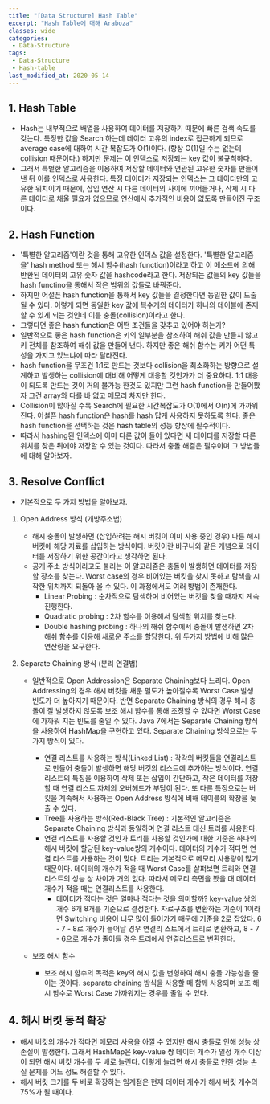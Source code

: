 ```yaml
---
title: "[Data Structure] Hash Table"
excerpt: "Hash Table에 대해 Araboza"
classes: wide
categories:
 - Data-Structure
tags:
 - Data-Structure
 - Hash-table
last_modified_at: 2020-05-14
---
```




## 1. Hash Table

* Hash는 내부적으로 배열을 사용하여 데이터를 저장하기 때문에 빠른 검색 속도를 갖는다.  특정한 값을 Search 하는데 데이터 고유의 index로 접근하게 되므로 average case에 대하여 시간 복잡도가 O(1)이다. (항상 O(1)일 수는 없는데 collision 때문이다.) 하지만 문제는 이 인덱스로 저장되는 key 값이 불규칙하다.
* 그래서 특별한 알고리즘을 이용하여 저장할 데이터와 연관된 고유한 숫자를 만들어 낸 뒤 이를 인덱스로 사용한다. 특정 데이터가 저장되는 인덱스는 그 데이터만의 고유한 위치이기 때문에, 삽입 연산 시 다른 데이터의 사이에 끼어들거나, 삭제 시 다른 데이터로 채울 필요가 없으므로 연산에서 추가적인 비용이 없도록 만들어진 구조이다.



## 2. Hash Function

* '특별한 알고리즘'이란 것을 통해 고유한 인덱스 값을 설정한다. '특별한 알고리즘을' hash method 또는 해시 함수(hash function)이라고 하고 이 메소드에 의해 반환된 데이터의 고유 숫자 값을 hashcode라고 한다. 저장되는 값들의 key 값들을 hash functino을 통해서 작은 범위의 값들로 바꿔준다.
* 하지만 어설픈 hash function을 통해서 key 값들을 결정한다면 동일한 값이 도출될 수 있다. 이렇게 되면 동일한 key 값에 복수개의 데이터가 하나의 테이블에 존재할 수 있게 되는 것인데 이를 충돌(collision)이라고 한다.
* 그렇다면 좋은 hash function은 어떤 조건들을 갖추고 있어야 하는가?
* 일반적으로 좋은 hash function은 키의 일부분을 참조하여 해쉬 값을 만들지 않고 키 전체를 참조하여 해쉬 값을 만들어 낸다. 하지만 좋은 해쉬 함수는 키가 어떤 특성을 가지고 있느냐에 따라 달라진다.
* hash function을 무조건 1:1로 만드는 것보다 collision을 최소화하는 방향으로 설계하고 발생하는 collision에 대비해 어떻게 대응할 것인가가 더 중요하다. 1:1 대응이 되도록 만드는 것이 거의 불가능 한것도 있지만 그런 hash function을 만들어봤자 그건 array와 다를 바 없고 메모리 차지만 한다.
* Collision이 많아질 수록 Search에 필요한 시간복잡도가 O(1)에서 O(n)에 가까워진다. 어설픈 hash function은 hash를 hash 답게 사용하지 못하도록 한다. 좋은 hash function을 선택하는 것은 hash table의 성능 향상에 필수적이다.
* 따라서 hashing된 인덱스에 이미 다른 값이 들어 있다면 새 데이터를 저장할 다른 위치를 찾은 뒤에야 저장할 수 있는 것이다. 따라서 충돌 해결은 필수이며 그 방법들에 대해 알아보자.



## 3. Resolve Conflict

* 기본적으로 두 가지 방법을 알아보자.

1. Open Address 방식 (개방주소법)

   * 해시 충돌이 발생하면 (삽입하려는 해시 버킷이 이미 사용 중인 경우) 다른 해시 버킷에 해당 자료를 삽입하는 방식이다. 버킷이란 바구니와 같은 개념으로 데이터를 저장하기 위한 공간이라고 생각하면 된다.
   * 공개 주소 방식이라고도 불리는 이 알고리즘은 충돌이 발생하면 데이터를 저장할 장소를 찾는다. Worst case의 경우 비어있는 버킷을 찾지 못하고 탐색을 시작한 위치까지 되돌아 올 수 있다. 이 과정에서도 여러 방법이 존재한다.
     * Linear Probing : 순차적으로 탐색하며 비어있는 버킷을 찾을 때까지 계속 진행한다.
     * Quadratic probing : 2차 함수를 이용해서 탐색할 위치를 찾는다.
     * Double hashing probing : 하나의 해쉬 함수에서 충돌이 발생하면 2차 해쉬 함수를 이용해 새로운 주소를 할당한다. 위 두가지 방법에 비해 많은 연산량을 요구한다.

2. Separate Chaining 방식 (분리 연결법)

   * 일반적으로 Open Addression은 Separate Chaining보다 느리다. Open Addressing의 경우 해시 버킷을 채운 밀도가 높아질수록 Worst Case 발생 빈도가 더 높아지기 때문이다. 반면 Separate Chaining 방식의 경우 해시 충돌이 잘 발생하지 않도록 보조 해시 함수를 통해 조정할 수 있다면 Worst Case에 가까워 지는 빈도를 줄일 수 있다. Java 7에서는 Separate Chaining 방식을 사용하여 HashMap을 구현하고 있다. Separate Chaining 방식으로는 두 가지 방식이 있다.

     * 연결 리스트를 사용하는 방식(Linked List) : 각각의 버킷들을 연결리스트로 만들어 충돌이 발생하면 해당 버킷의 리스트에 추가하는 방식이다. 연결 리스트의 특징을 이용하여 삭제 또는 삽입이 간단하고, 작은 데이터를 저장할 때 연결 리스트 자체의 오버헤드가 부담이 된다. 또 다른 특징으로는 버킷을 계속해서 사용하는 Open Address 방식에 비해 테이블의 확장을 늦출 수 있다.
     * Tree를 사용하는 방식(Red-Black Tree) : 기본적인 알고리즘은 Separate Chaining 방식과 동일하며 연결 리스트 대신 트리를 사용한다.
     * 연결 리스트를 사용할 것인가 트리를 사용할 것인가에 대한 기준은 하나의 해시 버킷에 할당된 key-value쌍의 개수이다. 데이터의 개수가 적다면 연결 리스트를 사용하는 것이 맞다. 트리는 기본적으로 메모리 사용량이 많기 때문이다. 데이터의 개수가 적을 때 Worst Case를 살펴보면 트리와 연결 리스트의 성능 상 차이가 거의 없다. 따라서 메모리 측면을 봤을 대 데이터 개수가 적을 때는 연결리스트를 사용한다.
       * 데이터가 적다는 것은 얼마나 적다는 것을 의미할까? key-value 쌍의 개수 6개 8개를 기준으로 결정한다. 자료구조를 변환하는 기준이 1이라면 Switching 비용이 너무 많이 들어가기 때문에 기준을 2로 잡았다. 6 - 7 - 8로 개수가 늘어날 경우 연결리 스트에서 트리로 변환하고, 8 - 7 - 6으로 개수가 줄어들 경우 트리에서 연결리스트로 변환한다.

   * 보조 해시 함수

     * 보조 해시 함수의 목적은 key의 해시 값을 변형하여 해시 충돌 가능성을 줄이는 것이다. separate chaining 방식을 사용할 때 함께 사용되며 보조 해시 함수로 Worst Case 가까워지는 경우를 줄일 수 있다.

       

## 4. 해시 버킷 동적 확장

* 해시 버킷의 개수가 적다면 메모리 사용을 아낄 수 있지만 해시 충돌로 인해 성능 상 손실이 발생한다. 그래서 HashMap은 key-value 쌍 데이터 개수가 일정 개수 이상이 되면 해시 버킷 개수를 두 배로 늘린다. 이렇게 늘리면 해시 충돌로 인한 성능 손실 문제를 어느 정도 해결할 수 있다. 
* 해시 버킷 크기를 두 배로 확장하는 임계점은 현재 데이터 개수가 해시 버킷 개수의 75%가 될 때이다.
